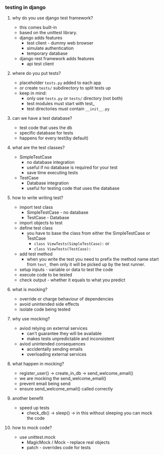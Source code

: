 ### testing in django 

1. why do you use django test framework?
    * this comes built-in
    * based on the unittest library.
    * django adds features
        * test client - dummy web browser
        * simulate authentication
        * temporary database
    * django rest framework adds features
        * api test client

2. where do you put tests?
    * placeholder `tests.py` added to each app 
    * or create `tests/` subdirectory to split tests up
    * keep in mind:
        * only use `tests.py` or `tests/` directory (not both)
        * test modules must start with test_
        * test directories must contain `__init__.py`

3. can we have a test database?
    * test code that uses the db
    * specific database for tests
    * happens for every test(by default)

4. what  are the test classes?
    * SimpleTestCase
        * no database integration
        * useful if no database is required for your test
        * save time executing tests
    * TestCase
        * Database integration
        * useful for testing code that uses the database

5. how to write writing test?
    * import test class
        * SimpleTestCase - no database
        * TestCase - Database
    * import objects to test
    * define test class
        * you have to base the class from either the SimpleTestCase or TestCase
            * `class ViewTests(SimpleTestCase):` or
            * `class ViewTests(TestCase):`
    * add test method
        * when you write the test you need to prefix the method name start from `test_` then only it will be picked up by the test runner.
    * setup inputs - variable or data to test the code
    * execute code to be tested 
    * check output - whether it equals to what you predict

6. what is mocking? 
    * override or charge behaviour of dependencies
    * avoid unintended side effects
    * isolate code being tested

7. why use mocking?
    * aviod relying on external services
        * can't guarantee they will be available
        * makes tests unpredictable and inconsistent
    * aviod unintended consequences
        * accidentally sending emails
        * overloading external services

8. what happen in mocking? 
    * register_user() -> create_in_db -> send_welcome_email()
    * we are mocking the send_welcome_email()
    * prevent email being send
    * ensure send_welcome_email() called correctly

9. another benefit 
    * speed up tests 
        * check_db() -> sleep() -> in this without sleeping you can mock the code

10. how to mock code?
    * use unittest.mock 
        * MagicMock / Mock - replace real objects
        * patch - overrides code for tests

